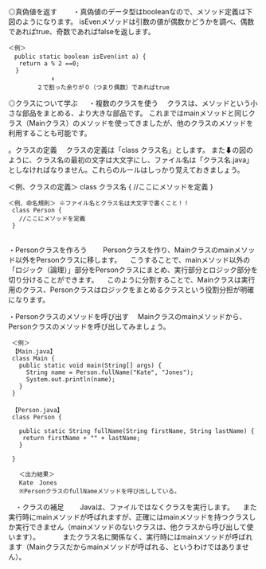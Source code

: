 ◎真偽値を返す
　　・真偽値のデータ型はbooleanなので、メソッド定義は下図のようになります。
    isEvenメソッドは引数の値が偶数かどうかを調べ、偶数であればtrue、奇数であればfalseを返します。
    
    ＜例＞
    　public static boolean isEven(int a) {
       return a % 2 ==0;
      }
      　　　　　　⬇
            ２で割った余りが０（つまり偶数）であればtrue
            
     
◎クラスについて学ぶ
　
 ・複数のクラスを使う
 　クラスは、メソッドという小さな部品をまとめる、より大きな部品です。
   これまではmainメソッドと同じクラス（Mainクラス）のメソッドを使ってきましたが、他のクラスのメソッドを利用することも可能です。
   
 。クラスの定義
 　クラスの定義は「class クラス名」とします。
   また⬇の図のように、クラス名の最初の文字は大文字にし、ファイル名は「クラス名.java」としなければなりません。これらのルールはしっかり覚えておきましょう。 
   
   ＜例、クラスの定義＞
     class クラス名 {
       //ここにメソッドを定義
     }
     
    ＜例、命名規則＞ ※ファイル名とクラス名は大文字で書くこと！！
     class Person {
       //ここにメソッドを定義
     }
    　
  ・Personクラスを作ろう
  　　Personクラスを作り、Mainクラスのmainメソッド以外をPersonクラスに移します。
    　こうすることで、mainメソッド以外の「ロジック（論理）」部分をPersonクラスにまとめ、実行部分とロジック部分を切り分けることができます。
    　このように分割することで、Mainクラスは実行用のクラス、Personクラスはロジックをまとめるクラスという役割分担が明確になります。
     
  
  ・Personクラスのメソッドを呼び出す
    　Mainクラスのmainメソッドから、Personクラスのメソッドを呼び出してみましょう。
     
     ＜例＞                                                   
     【Main.java】                                           　
     class Main {                                            
       public static void main(String[] args) {
         String name = Person.fullName("Kate", "Jones");
         System.out.println(name);
       }
     }
    　
     【Person.java】
     class Person {
     
       public static String fullName(String firstName, String lastName) {
        return firstName + "" + lastName;
       }
       
     }
     
       ＜出力結果＞
       Kate　Jones
       ※PersonクラスのfullNameメソッドを呼び出ししている。
 
 
　・クラスの補足
 　　Javaは、ファイルではなくクラスを実行します。
   　また実行時にmainメソッドが呼ばれますが、正確にはmainメソッドを持つクラスしか実行できません（mainメソッドのないクラスは、他クラスから呼び出して使います）。
　　　またクラス名に関係なく、実行時にはmainメソッドが呼ばれます（Mainクラスだからmainメソッドが呼ばれる、というわけではありません）。
